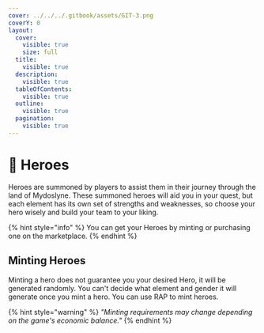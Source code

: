 ```yaml
---
cover: ../../../.gitbook/assets/GIT-3.png
coverY: 0
layout:
  cover:
    visible: true
    size: full
  title:
    visible: true
  description:
    visible: true
  tableOfContents:
    visible: true
  outline:
    visible: true
  pagination:
    visible: true
---
```


# 🧙 Heroes

Heroes are summoned by players to assist them in their journey through the land of Mydoslyne. These summoned heroes will aid you in your quest, but each element has its own set of strengths and weaknesses, so choose your hero wisely and build your team to your liking.

{% hint style="info" %}
You can get your Heroes by minting or purchasing one on the marketplace.
{% endhint %}

## Minting Heroes

Minting a hero does not guarantee you your desired Hero, it will be generated randomly. You can't decide what element and gender it will generate once you mint a hero. You can use RAP to mint heroes.

{% hint style="warning" %}
_"Minting requirements may change depending on the game's economic balance."_
{% endhint %}
